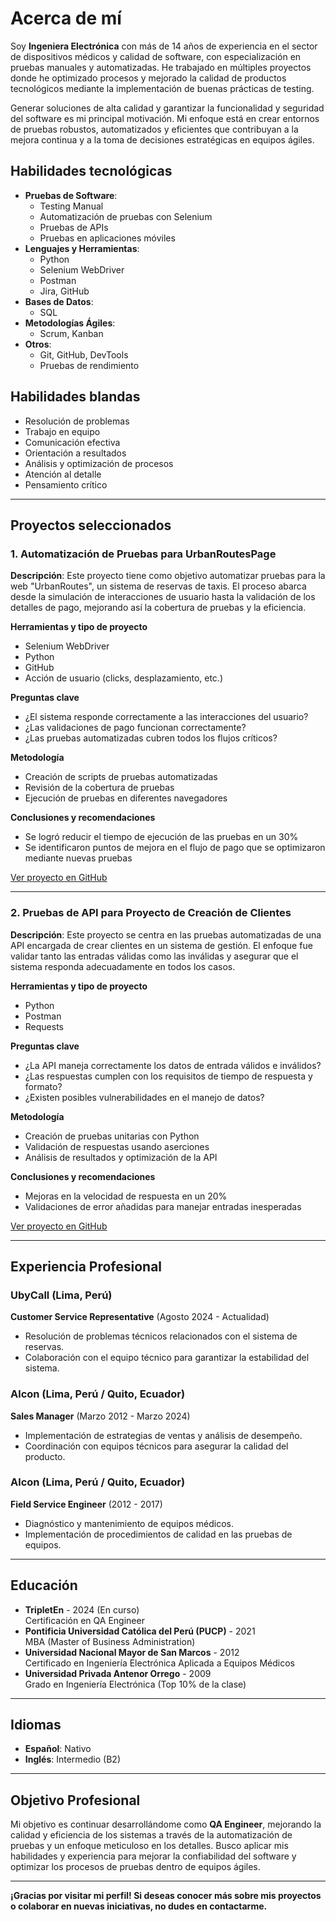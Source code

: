 # Acerca de mí

Soy **Ingeniera Electrónica** con más de 14 años de experiencia en el sector de dispositivos médicos y calidad de software, con especialización en pruebas manuales y automatizadas. He trabajado en múltiples proyectos donde he optimizado procesos y mejorado la calidad de productos tecnológicos mediante la implementación de buenas prácticas de testing.

Generar soluciones de alta calidad y garantizar la funcionalidad y seguridad del software es mi principal motivación. Mi enfoque está en crear entornos de pruebas robustos, automatizados y eficientes que contribuyan a la mejora continua y a la toma de decisiones estratégicas en equipos ágiles.

## Habilidades tecnológicas

- **Pruebas de Software**:
  - Testing Manual  
  - Automatización de pruebas con Selenium  
  - Pruebas de APIs  
  - Pruebas en aplicaciones móviles  
- **Lenguajes y Herramientas**:  
  - Python  
  - Selenium WebDriver  
  - Postman  
  - Jira, GitHub  
- **Bases de Datos**:  
  - SQL  
- **Metodologías Ágiles**:  
  - Scrum, Kanban  
- **Otros**:  
  - Git, GitHub, DevTools  
  - Pruebas de rendimiento

## Habilidades blandas

- Resolución de problemas  
- Trabajo en equipo  
- Comunicación efectiva  
- Orientación a resultados  
- Análisis y optimización de procesos  
- Atención al detalle  
- Pensamiento crítico

---

## Proyectos seleccionados

### 1. **Automatización de Pruebas para UrbanRoutesPage**
**Descripción**: Este proyecto tiene como objetivo automatizar pruebas para la web "UrbanRoutes", un sistema de reservas de taxis. El proceso abarca desde la simulación de interacciones de usuario hasta la validación de los detalles de pago, mejorando así la cobertura de pruebas y la eficiencia.

**Herramientas y tipo de proyecto**  
- Selenium WebDriver  
- Python  
- GitHub  
- Acción de usuario (clicks, desplazamiento, etc.)  

**Preguntas clave**  
- ¿El sistema responde correctamente a las interacciones del usuario?  
- ¿Las validaciones de pago funcionan correctamente?  
- ¿Las pruebas automatizadas cubren todos los flujos críticos?

**Metodología**  
- Creación de scripts de pruebas automatizadas  
- Revisión de la cobertura de pruebas  
- Ejecución de pruebas en diferentes navegadores

**Conclusiones y recomendaciones**  
- Se logró reducir el tiempo de ejecución de las pruebas en un 30%  
- Se identificaron puntos de mejora en el flujo de pago que se optimizaron mediante nuevas pruebas

[Ver proyecto en GitHub](https://github.com/lorenaup/UrbanRoutesPageAutomation)

---

### 2. **Pruebas de API para Proyecto de Creación de Clientes**
**Descripción**: Este proyecto se centra en las pruebas automatizadas de una API encargada de crear clientes en un sistema de gestión. El enfoque fue validar tanto las entradas válidas como las inválidas y asegurar que el sistema responda adecuadamente en todos los casos.

**Herramientas y tipo de proyecto**  
- Python  
- Postman  
- Requests

**Preguntas clave**  
- ¿La API maneja correctamente los datos de entrada válidos e inválidos?  
- ¿Las respuestas cumplen con los requisitos de tiempo de respuesta y formato?  
- ¿Existen posibles vulnerabilidades en el manejo de datos?

**Metodología**  
- Creación de pruebas unitarias con Python  
- Validación de respuestas usando aserciones  
- Análisis de resultados y optimización de la API

**Conclusiones y recomendaciones**  
- Mejoras en la velocidad de respuesta en un 20%  
- Validaciones de error añadidas para manejar entradas inesperadas

[Ver proyecto en GitHub](https://github.com/lorenaup/API_Testing_KitCreation)

---

## Experiencia Profesional

### **UbyCall** (Lima, Perú)  
**Customer Service Representative** (Agosto 2024 - Actualidad)  
- Resolución de problemas técnicos relacionados con el sistema de reservas.  
- Colaboración con el equipo técnico para garantizar la estabilidad del sistema.

### **Alcon** (Lima, Perú / Quito, Ecuador)  
**Sales Manager** (Marzo 2012 - Marzo 2024)  
- Implementación de estrategias de ventas y análisis de desempeño.  
- Coordinación con equipos técnicos para asegurar la calidad del producto.

### **Alcon** (Lima, Perú / Quito, Ecuador)  
**Field Service Engineer** (2012 - 2017)  
- Diagnóstico y mantenimiento de equipos médicos.  
- Implementación de procedimientos de calidad en las pruebas de equipos.

---

## Educación

- **TripletEn** - 2024 (En curso)  
  Certificación en QA Engineer  
- **Pontificia Universidad Católica del Perú (PUCP)** - 2021  
  MBA (Master of Business Administration)  
- **Universidad Nacional Mayor de San Marcos** - 2012  
  Certificado en Ingeniería Electrónica Aplicada a Equipos Médicos  
- **Universidad Privada Antenor Orrego** - 2009  
  Grado en Ingeniería Electrónica (Top 10% de la clase)

---

## Idiomas

- **Español**: Nativo  
- **Inglés**: Intermedio (B2)

---

## Objetivo Profesional

Mi objetivo es continuar desarrollándome como **QA Engineer**, mejorando la calidad y eficiencia de los sistemas a través de la automatización de pruebas y un enfoque meticuloso en los detalles. Busco aplicar mis habilidades y experiencia para mejorar la confiabilidad del software y optimizar los procesos de pruebas dentro de equipos ágiles.

---

**¡Gracias por visitar mi perfil! Si deseas conocer más sobre mis proyectos o colaborar en nuevas iniciativas, no dudes en contactarme.**
